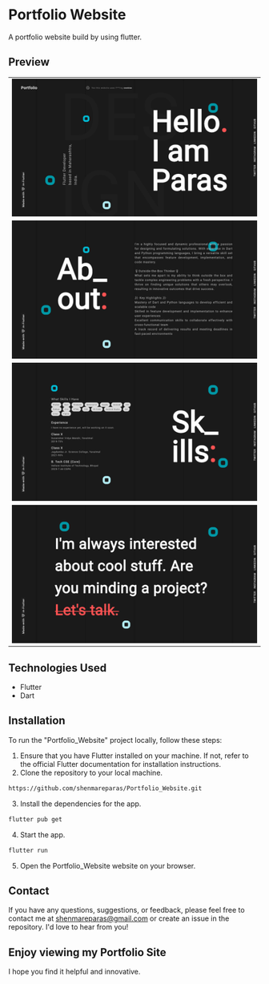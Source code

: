 # Portfolio Website

A portfolio website build by using flutter.

## Preview

<table>
  <tr>
    <td><img alt='Image 1' src="screenshots/portfolio_intro.png"/></td>
  </tr>
  <tr>
    <td><img alt='Image 2' src="screenshots/portfolio_about.png"/></td>
  <tr>
    <td><img alt='Image 3' src="screenshots/portfolio_skills.png"/></td>
  </tr>
  <tr>
    <td><img alt='Image 4' src="screenshots/portfolio_hire.png"/></td>
  </tr>
</table>

## Technologies Used
- Flutter
- Dart

## Installation
To run the "Portfolio_Website" project locally, follow these steps:
1. Ensure that you have Flutter installed on your machine. If not, refer to the official Flutter documentation for installation instructions.
2. Clone the repository to your local machine.

```bash
https://github.com/shenmareparas/Portfolio_Website.git
```
3. Install the dependencies for the app.
```bash
flutter pub get
```
4. Start the app.
```bash
flutter run
```
5. Open the Portfolio_Website website on your browser.

## Contact
If you have any questions, suggestions, or feedback, please feel free to contact me at shenmareparas@gmail.com or create an issue in the repository. I'd love to hear from you!

## Enjoy viewing my Portfolio Site
I hope you find it helpful and innovative.
